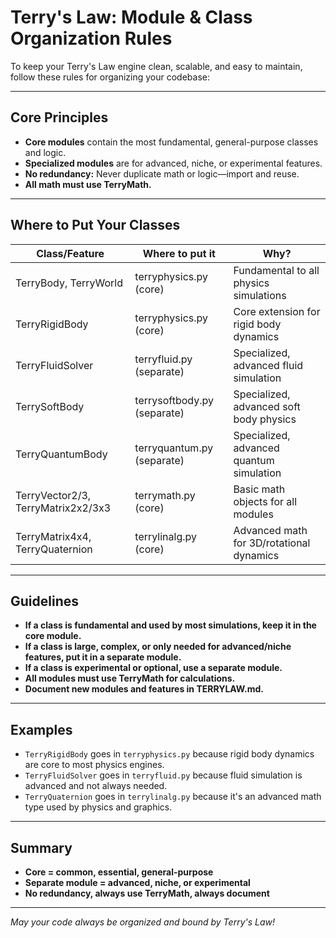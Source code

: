 # Terry's Law: Module & Class Organization Rules

To keep your Terry's Law engine clean, scalable, and easy to maintain, follow these rules for organizing your codebase:

---

## Core Principles

- **Core modules** contain the most fundamental, general-purpose classes and logic.
- **Specialized modules** are for advanced, niche, or experimental features.
- **No redundancy:** Never duplicate math or logic—import and reuse.
- **All math must use TerryMath.**

---

## Where to Put Your Classes

| Class/Feature         | Where to put it                | Why?                                      |
|-----------------------|-------------------------------|--------------------------------------------|
| TerryBody, TerryWorld | terryphysics.py (core)        | Fundamental to all physics simulations     |
| TerryRigidBody        | terryphysics.py (core)        | Core extension for rigid body dynamics     |
| TerryFluidSolver      | terryfluid.py (separate)      | Specialized, advanced fluid simulation     |
| TerrySoftBody         | terrysoftbody.py (separate)   | Specialized, advanced soft body physics    |
| TerryQuantumBody      | terryquantum.py (separate)    | Specialized, advanced quantum simulation   |
| TerryVector2/3, TerryMatrix2x2/3x3 | terrymath.py (core) | Basic math objects for all modules         |
| TerryMatrix4x4, TerryQuaternion | terrylinalg.py (core) | Advanced math for 3D/rotational dynamics   |

---

## Guidelines

- **If a class is fundamental and used by most simulations, keep it in the core module.**
- **If a class is large, complex, or only needed for advanced/niche features, put it in a separate module.**
- **If a class is experimental or optional, use a separate module.**
- **All modules must use TerryMath for calculations.**
- **Document new modules and features in TERRYLAW.md.**

---

## Examples

- `TerryRigidBody` goes in `terryphysics.py` because rigid body dynamics are core to most physics engines.
- `TerryFluidSolver` goes in `terryfluid.py` because fluid simulation is advanced and not always needed.
- `TerryQuaternion` goes in `terrylinalg.py` because it's an advanced math type used by physics and graphics.

---

## Summary

- **Core = common, essential, general-purpose**
- **Separate module = advanced, niche, or experimental**
- **No redundancy, always use TerryMath, always document**

---

_May your code always be organized and bound by Terry's Law!_